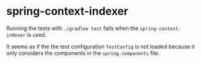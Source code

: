 # spring-context-indexer

Running the tests with `./gradlew test` fails when the `spring-context-indexer` is used.

It seems as if the the test configuration `TestConfig` is not loaded because it only considers the components in the `spring.components` file.
